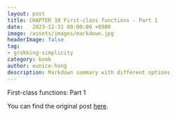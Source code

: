 ```yaml
---
layout: post
title: CHAPTER 10 First-class functions - Part 1
date:   2023-12-31 00:00:00 +0900
image: /assets/images/markdown.jpg
headerImage: false
tag:
- grokking-simplicity
category: book
author: eunice-hong
description: Markdown summary with different options
---
```


First-class functions: Part 1

You can find the original post [here](https://livebook.manning.com/book/grokking-simplicity/chapter-10/).
